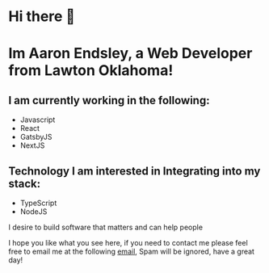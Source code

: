 # Hi there 👋
<h1>Im Aaron Endsley, a Web Developer from Lawton Oklahoma!</h1>
<h2>I am currently working in the following:</h2>
<ul>
  <li>Javascript</li> 
  <li>React</li>
  <li>GatsbyJS</li>
  <li>NextJS</li>
</ul>
</hr>
<h2>Technology I am interested in Integrating into my stack:</h2>
<ul>
    <li>TypeScript</li>
    <li>NodeJS</li>
</ul>

<p> I desire to build software that matters and can help people </p>
<p> I hope you like what you see here, if you need to contact me please feel free to email me at the following <a href="mailTo:aaronendsley@gmail.com">email</a>, Spam will be ignored, have a great day!</p> 




<!--
**aaronendsley/aaronendsley** is a ✨ _special_ ✨ repository because its `README.md` (this file) appears on your GitHub profile.


